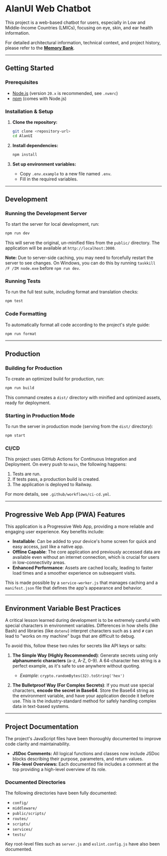 # AlanUI Web Chatbot

This project is a web-based chatbot for users, especially in Low and Middle-Income Countries (LMICs), focusing on eye, skin, and ear health information.

<!-- Updated for green8 commit -->

For detailed architectural information, technical context, and project history, please refer to the **[Memory Bank](memory-bank/)**.

---

## Getting Started

### Prerequisites
- [Node.js](https://nodejs.org/) (version `20.x` is recommended, see `.nvmrc`)
- [npm](https://www.npmjs.com/) (comes with Node.js)

### Installation & Setup

1.  **Clone the repository:**
    ```bash
    git clone <repository-url>
    cd AlanUI
    ```

2.  **Install dependencies:**
    ```bash
    npm install
    ```

3.  **Set up environment variables:**
    - Copy `.env.example` to a new file named `.env`.
    - Fill in the required variables.

---

## Development

### Running the Development Server
To start the server for local development, run:
```bash
npm run dev
```
This will serve the original, un-minified files from the `public/` directory. The application will be available at `http://localhost:3000`.

**Note:** Due to server-side caching, you may need to forcefully restart the server to see changes. On Windows, you can do this by running `taskkill /F /IM node.exe` before `npm run dev`.

### Running Tests
To run the full test suite, including format and translation checks:
```bash
npm test
```

### Code Formatting
To automatically format all code according to the project's style guide:
```bash
npm run format
```

---

## Production

### Building for Production
To create an optimized build for production, run:
```bash
npm run build
```
This command creates a `dist/` directory with minified and optimized assets, ready for deployment.

### Starting in Production Mode
To run the server in production mode (serving from the `dist/` directory):
```bash
npm start
```

### CI/CD
This project uses GitHub Actions for Continuous Integration and Deployment. On every push to `main`, the following happens:
1.  Tests are run.
2.  If tests pass, a production build is created.
3.  The application is deployed to Railway.

For more details, see `.github/workflows/ci-cd.yml`.

---

## Progressive Web App (PWA) Features

This application is a Progressive Web App, providing a more reliable and engaging user experience. Key benefits include:

-   **Installable**: Can be added to your device's home screen for quick and easy access, just like a native app.
-   **Offline Capable**: The core application and previously accessed data are available even without an internet connection, which is crucial for users in low-connectivity areas.
-   **Enhanced Performance**: Assets are cached locally, leading to faster load times and a smoother experience on subsequent visits.

This is made possible by a `service-worker.js` that manages caching and a `manifest.json` file that defines the app's appearance and behavior.

---

## Environment Variable Best Practices

A critical lesson learned during development is to be extremely careful with special characters in environment variables. Differences in how shells (like Bash) and libraries (like `dotenv`) interpret characters such as `$` and `#` can lead to "works on my machine" bugs that are difficult to debug.

To avoid this, follow these two rules for secrets like API keys or salts:

1.  **The Simple Way (Highly Recommended)**: Generate secrets using only **alphanumeric characters** (a-z, A-Z, 0-9). A 64-character hex string is a perfect example, as it's safe to use anywhere without quoting.
    -   *Example*: `crypto.randomBytes(32).toString('hex')`

2.  **The Bulletproof Way (For Complex Secrets)**: If you must use special characters, **encode the secret in Base64**. Store the Base64 string as the environment variable, and have your application decode it before use. This is the industry-standard method for safely handling complex data in text-based systems.

---

## Project Documentation

The project's JavaScript files have been thoroughly documented to improve code clarity and maintainability.

- **JSDoc Comments:** All logical functions and classes now include JSDoc blocks describing their purpose, parameters, and return values.
- **File-level Overviews:** Each documented file includes a comment at the top providing a high-level overview of its role.

### Documented Directories
The following directories have been fully documented:
- `config/`
- `middleware/`
- `public/scripts/`
- `routes/`
- `scripts/`
- `services/`
- `tests/`

Key root-level files such as `server.js` and `eslint.config.js` have also been documented.
